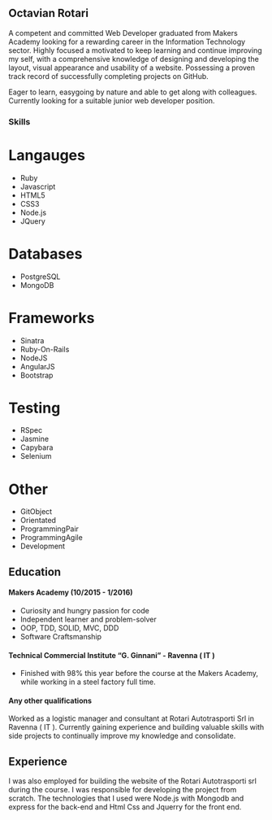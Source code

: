 ## Octavian Rotari


A competent and committed Web Developer graduated from Makers Academy looking for a rewarding career in the Information Technology sector. Highly focused a motivated to keep learning and continue improving my self, with a comprehensive knowledge of designing and developing the layout, visual appearance and usability of a website. Possessing a proven track record of successfully completing projects on GitHub.

Eager to learn, easygoing by nature and able to get along with colleagues. Currently looking for a suitable junior web developer position.

### Skills

# Langauges
 - Ruby
 - Javascript
 - HTML5
 - CSS3
 - Node.js
 - JQuery
# Databases
 - PostgreSQL
 - MongoDB
# Frameworks
 - Sinatra
 - Ruby-On-Rails
 - NodeJS
 - AngularJS
 - Bootstrap
# Testing
 - RSpec
 - Jasmine
 - Capybara
 - Selenium
# Other
 - GitObject 
 - Orientated 
 - ProgrammingPair 
 - ProgrammingAgile 
 - Development

## Education

#### Makers Academy (10/2015 - 1/2016)


- Curiosity and hungry passion for code
- Independent learner and problem-solver
- OOP, TDD, SOLID, MVC, DDD
- Software Craftsmanship

#### Technical Commercial Institute “G. Ginnani” - Ravenna ( IT ) 

 - Finished with 98% this year before the course at the Makers Academy, while working in a steel factory full time.


#### Any other qualifications

Worked as a logistic manager and consultant at Rotari Autotrasporti Srl in Ravenna ( IT ).
Currently gaining experience and building valuable skills with side projects to continually improve my knowledge and consolidate.

## Experience

I was also employed for building the website of the Rotari Autotrasporti srl during the course. I was responsible for developing the project from scratch.
The technologies that I used were Node.js with Mongodb and express for the back-end and Html Css and Jquerry for the front end. 

